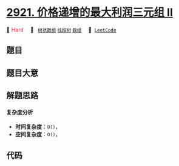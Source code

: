 # [2921. 价格递增的最大利润三元组 II](https://leetcode.com/problems/maximum-profitable-triplets-with-increasing-prices-ii)

🔴 <font color=#ff334b>Hard</font>&emsp; 🔖&ensp; [`树状数组`](/outline/tag/binary-indexed-tree.md) [`线段树`](/outline/tag/segment-tree.md) [`数组`](/outline/tag/array.md)&emsp; 🔗&ensp;[`LeetCode`](https://leetcode.com/problems/maximum-profitable-triplets-with-increasing-prices-ii)

## 题目




## 题目大意




## 解题思路

#### 复杂度分析

- **时间复杂度**：`O()`，
- **空间复杂度**：`O()`，

## 代码

```javascript

```